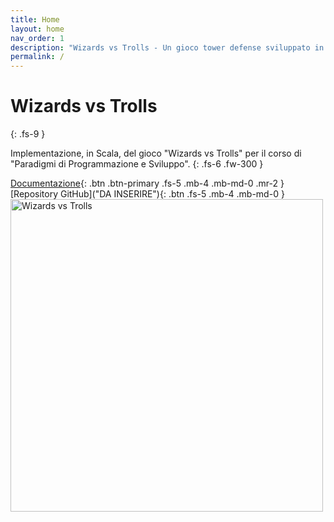 ```yaml
---
title: Home
layout: home
nav_order: 1
description: "Wizards vs Trolls - Un gioco tower defense sviluppato in Scala."
permalink: /
---
```


# Wizards vs Trolls
{: .fs-9 }

Implementazione, in Scala, del gioco "Wizards vs Trolls" per il corso di "Paradigmi di Programmazione e Sviluppo".
{: .fs-6 .fw-300 }

[Documentazione](report/0-Introduzione.md){: .btn .btn-primary .fs-5 .mb-4 .mb-md-0 .mr-2 }
[Repository GitHub]("DA INSERIRE"){: .btn .fs-5 .mb-4 .mb-md-0 }
<img src="assets/img/icon.png" alt="Wizards vs Trolls" width="500px" height="500px" />